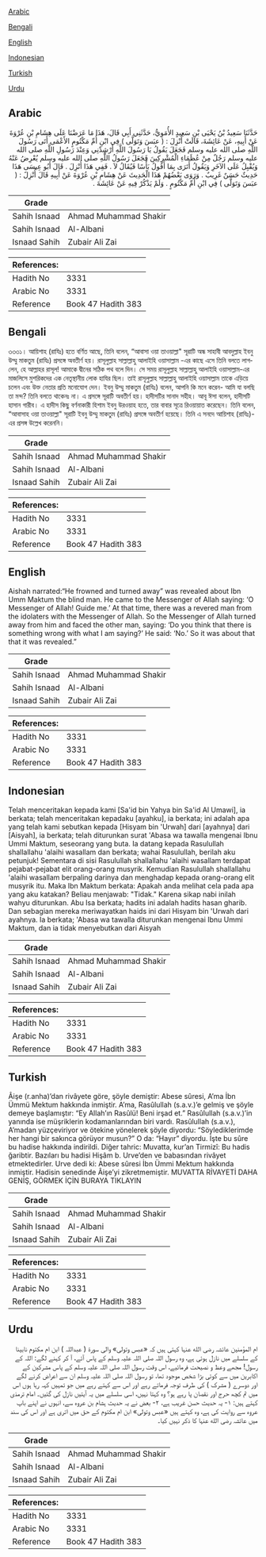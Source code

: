[Arabic](#arabic)

[Bengali](#bengali)

[English](#english)

[Indonesian](#indonesian)

[Turkish](#turkish)

[Urdu](#urdu)

## Arabic


<div dir="rtl" lang="ar" style={{fontSize:'larger',backgroundColor:'#f8f9fa',padding:20}}>
حَدَّثَنَا سَعِيدُ بْنُ يَحْيَى بْنِ سَعِيدٍ الأُمَوِيُّ، حَدَّثَنِي أَبِي قَالَ، هَذَا مَا عَرَضْنَا عَلَى هِشَامِ بْنِ عُرْوَةَ عَنْ أَبِيهِ، عَنْ عَائِشَةَ، قَالَتْ أُنْزِلَ ‏:‏ ‏(‏ عبَسَ وَتَوَلَّى ‏)‏ فِي ابْنِ أُمِّ مَكْتُومٍ الأَعْمَى أَتَى رَسُولَ اللَّهِ صلى الله عليه وسلم فَجَعَلَ يَقُولُ يَا رَسُولَ اللَّهِ أَرْشِدْنِي وَعِنْدَ رَسُولِ اللَّهِ صلى الله عليه وسلم رَجُلٌ مِنْ عُظَمَاءِ الْمُشْرِكِينَ فَجَعَلَ رَسُولُ اللَّهِ صلى الله عليه وسلم يُعْرِضُ عَنْهُ وَيُقْبِلُ عَلَى الآخَرِ وَيَقُولُ أَتَرَى بِمَا أَقُولُ بَأْسًا فَيُقَالُ لاَ ‏.‏ فَفِي هَذَا أُنْزِلَ ‏.‏ قَالَ أَبُو عِيسَى هَذَا حَدِيثٌ حَسَنٌ غَرِيبٌ ‏.‏ وَرَوَى بَعْضُهُمْ هَذَا الْحَدِيثَ عَنْ هِشَامِ بْنِ عُرْوَةَ عَنْ أَبِيهِ قَالَ أُنْزِلََ ‏:‏ ‏(‏ عبَسَ وَتَوَلَّى ‏)‏ فِي ابْنِ أُمِّ مَكْتُومٍ ‏.‏ وَلَمْ يَذْكُرْ فِيهِ عَنْ عَائِشَةَ ‏.‏
</div>
<div style={{backgroundColor:'#f8f9fa',padding:20, marginBottom: 10}}><table> <thead> <tr> <th>Grade</th> <th></th> </tr> </thead> <tbody> <tr><td>Sahih Isnaad</td><td>Ahmad Muhammad Shakir</td></tr><tr><td>Sahih Isnaad</td><td>Al-Albani</td></tr><tr><td>Isnaad Sahih</td><td>Zubair Ali Zai</td></tr></tbody></table><table> <thead> <tr> <th>References:</th> <th></th> </tr> </thead> <tbody><tr><td>Hadith No</td><td>3331</td></tr><tr><td>Arabic No</td><td>3331</td></tr><tr><td>Reference</td><td>Book 47 Hadith 383</td></tr></tbody></table></div>

## Bengali


<div dir="ltr" lang="bn" style={{fontSize:'larger',backgroundColor:'#f8f9fa',padding:20}}>
৩৩৩১। আয়িশাহ (রাযিঃ) হতে বর্ণিত আছে, তিনি বলেন, “আবাসা ওয়া তাওয়াল্লা" সূরাটি অন্ধ সাহাবী আবদুল্লাহ ইবনু উম্মু মাকতুম (রাযিঃ) প্রসঙ্গে অবতীর্ণ হয়। রাসূলুল্লাহ সাল্লাল্লাহু আলাইহি ওয়াসাল্লাম -এর কাছে এসে তিনি বলতে লাগলেন, হে আল্লাহর রাসূল! আমাকে দ্বীনের সঠিক পথ বলে দিন। সে সময় রাসূলুল্লাহ সাল্লাল্লাহু আলাইহি ওয়াসাল্লাম-এর মাজলিসে মুশরিকদের এক নেতৃস্থানীয় লোক হাযির ছিল। তাই রাসূলুল্লাহ সাল্লাল্লাহু আলাইহি ওয়াসাল্লাম তাকে এড়িয়ে চলেন এবং উক্ত নেতার প্রতি মনোযোগ দেন। ইবনু উম্মু মাকতুম (রাযিঃ) বলেন, আপনি কি মনে করেন- আমি যা বলছি তা মন্দ? তিনি বলতে থাকেনঃ না। এ প্রসঙ্গে সূরাটি অবতীর্ণ হয়। হাদীসটির সানাদ সহীহ। আবূ ঈসা বলেন, হাদীসটি হাসান গারীব। এ হাদীস কিছু বর্ণনাকারী হিশাম ইবনু উরওয়াহ হতে, তার বাবার সূত্রে রিওয়ায়াত করেছেন। তিনি বলেন, “আবাসাহ ওয়া তাওয়াল্লা" সূরাটি ইবনু উম্মু মাকতুম (রাযিঃ) প্রসঙ্গে অবতীর্ণ হয়েছে। তিনি এ সনদে আয়িশাহ (রাযিঃ)-এর প্রসঙ্গ উল্লেখ করেননি।
</div>
<div style={{backgroundColor:'#f8f9fa',padding:20, marginBottom: 10}}><table> <thead> <tr> <th>Grade</th> <th></th> </tr> </thead> <tbody> <tr><td>Sahih Isnaad</td><td>Ahmad Muhammad Shakir</td></tr><tr><td>Sahih Isnaad</td><td>Al-Albani</td></tr><tr><td>Isnaad Sahih</td><td>Zubair Ali Zai</td></tr></tbody></table><table> <thead> <tr> <th>References:</th> <th></th> </tr> </thead> <tbody><tr><td>Hadith No</td><td>3331</td></tr><tr><td>Arabic No</td><td>3331</td></tr><tr><td>Reference</td><td>Book 47 Hadith 383</td></tr></tbody></table></div>

## English


<div dir="ltr" lang="en" style={{fontSize:'larger',backgroundColor:'#f8f9fa',padding:20}}>
Aishah narrated:“He frowned and turned away” was revealed about Ibn Umm Maktum the blind man. He came to the Messenger of Allah saying: ‘O Messenger of Allah! Guide me.’ At that time, there was a revered man from the idolaters with the Messenger of Allah. So the Messenger of Allah turned away from him and faced the other man, saying: ‘Do you think that there is something wrong with what I am saying?’ He said: ‘No.’ So it was about that that it was revealed.”
</div>
<div style={{backgroundColor:'#f8f9fa',padding:20, marginBottom: 10}}><table> <thead> <tr> <th>Grade</th> <th></th> </tr> </thead> <tbody> <tr><td>Sahih Isnaad</td><td>Ahmad Muhammad Shakir</td></tr><tr><td>Sahih Isnaad</td><td>Al-Albani</td></tr><tr><td>Isnaad Sahih</td><td>Zubair Ali Zai</td></tr></tbody></table><table> <thead> <tr> <th>References:</th> <th></th> </tr> </thead> <tbody><tr><td>Hadith No</td><td>3331</td></tr><tr><td>Arabic No</td><td>3331</td></tr><tr><td>Reference</td><td>Book 47 Hadith 383</td></tr></tbody></table></div>

## Indonesian


<div dir="ltr" lang="id" style={{fontSize:'larger',backgroundColor:'#f8f9fa',padding:20}}>
Telah menceritakan kepada kami [Sa'id bin Yahya bin Sa'id Al Umawi], ia berkata; telah menceritakan kepadaku [ayahku], ia berkata; ini adalah apa yang telah kami sebutkan kepada [Hisyam bin 'Urwah] dari [ayahnya] dari [Aisyah], ia berkata; telah diturunkan surat 'Abasa wa tawalla mengenai Ibnu Ummi Maktum, seseorang yang buta. Ia datang kepada Rasulullah shallallahu 'alaihi wasallam dan berkata; wahai Rasulullah, berilah aku petunjuk! Sementara di sisi Rasulullah shallallahu 'alaihi wasallam terdapat pejabat-pejabat elit orang-orang musyrik. Kemudian Rasulullah shallallahu 'alaihi wasallam berpaling darinya dan menghadap kepada orang-orang elit musyrik itu. Maka Ibn Maktum berkata: Apakah anda melihat cela pada apa yang aku katakan? Beliau menjawab: "Tidak." Karena sikap nabi inilah wahyu diturunkan. Abu Isa berkata; hadits ini adalah hadits hasan gharib. Dan sebagian mereka meriwayatkan haids ini dari Hisyam bin 'Urwah dari ayahnya. Ia berkata; 'Abasa wa tawalla diturunkan mengenai Ibnu Ummi Maktum, dan ia tidak menyebutkan dari Aisyah
</div>
<div style={{backgroundColor:'#f8f9fa',padding:20, marginBottom: 10}}><table> <thead> <tr> <th>Grade</th> <th></th> </tr> </thead> <tbody> <tr><td>Sahih Isnaad</td><td>Ahmad Muhammad Shakir</td></tr><tr><td>Sahih Isnaad</td><td>Al-Albani</td></tr><tr><td>Isnaad Sahih</td><td>Zubair Ali Zai</td></tr></tbody></table><table> <thead> <tr> <th>References:</th> <th></th> </tr> </thead> <tbody><tr><td>Hadith No</td><td>3331</td></tr><tr><td>Arabic No</td><td>3331</td></tr><tr><td>Reference</td><td>Book 47 Hadith 383</td></tr></tbody></table></div>

## Turkish


<div dir="ltr" lang="tr" style={{fontSize:'larger',backgroundColor:'#f8f9fa',padding:20}}>
Âişe (r.anha)’dan rivâyete göre, şöyle demiştir: Abese sûresi, A’ma İbn Ümmü Mektum hakkında inmiştir. A’ma, Rasûlullah (s.a.v.)’e gelmiş ve şöyle demeye başlamıştır: “Ey Allah’ın Rasûlü! Beni irşad et.” Rasûlullah (s.a.v.)’in yanında ise müşriklerin kodamanlarından biri vardı. Rasûlullah (s.a.v.), A’madan yüzçeviriyor ve ötekine yönelerek şöyle diyordu: “Söylediklerimde her hangi bir sakınca görüyor musun?” O da: “Hayır” diyordu. İşte bu sûre bu hadise hakkında indirildi. Diğer tahric: Muvatta, kur’an Tirmizî: Bu hadis ğaribtir. Bazıları bu hadisi Hişâm b. Urve’den ve babasından rivâyet etmektedirler. Urve dedi ki: Abese sûresi İbn Ümmi Mektum hakkında inmiştir. Hadisin senedinde Âişe’yi zikretmemiştir. MUVATTA RİVAYETİ DAHA GENİŞ, GÖRMEK İÇİN BURAYA TIKLAYIN
</div>
<div style={{backgroundColor:'#f8f9fa',padding:20, marginBottom: 10}}><table> <thead> <tr> <th>Grade</th> <th></th> </tr> </thead> <tbody> <tr><td>Sahih Isnaad</td><td>Ahmad Muhammad Shakir</td></tr><tr><td>Sahih Isnaad</td><td>Al-Albani</td></tr><tr><td>Isnaad Sahih</td><td>Zubair Ali Zai</td></tr></tbody></table><table> <thead> <tr> <th>References:</th> <th></th> </tr> </thead> <tbody><tr><td>Hadith No</td><td>3331</td></tr><tr><td>Arabic No</td><td>3331</td></tr><tr><td>Reference</td><td>Book 47 Hadith 383</td></tr></tbody></table></div>

## Urdu


<div dir="rtl" lang="ur" style={{fontSize:'larger',backgroundColor:'#f8f9fa',padding:20}}>
ام المؤمنین عائشہ رضی الله عنہا کہتی ہیں کہ «عبس وتولى» والی سورۃ ( عبداللہ ) ابن ام مکتوم نابینا کے سلسلے میں نازل ہوئی ہے، وہ رسول اللہ صلی اللہ علیہ وسلم کے پاس آئے، آ کر کہنے لگے: اللہ کے رسول! مجھے وعظ و نصیحت فرمائیے، اس وقت رسول اللہ صلی اللہ علیہ وسلم کے پاس مشرکین کے اکابرین میں سے کوئی بڑا شخص موجود تھا، تو رسول اللہ صلی اللہ علیہ وسلم ان سے اعراض کرنے لگے اور دوسرے ( مشرک ) کی طرف توجہ فرماتے رہے اور اس سے کہتے رہے میں جو تمہیں کہہ رہا ہوں اس میں تم کچھ حرج اور نقصان پا رہے ہو؟ وہ کہتا نہیں، اسی سلسلے میں یہ آیتیں نازل کی گئیں۔ امام ترمذی کہتے ہیں: ۱- یہ حدیث حسن غریب ہے، ۲- بعض نے یہ حدیث ہشام بن عروہ سے، انہوں نے اپنے باپ عروہ سے روایت کی ہے، وہ کہتے ہیں «عبس وتولى» ابن ام مکتوم کے حق میں اتری ہے اور اس کی سند میں عائشہ رضی الله عنہا کا ذکر نہیں کیا۔
</div>
<div style={{backgroundColor:'#f8f9fa',padding:20, marginBottom: 10}}><table> <thead> <tr> <th>Grade</th> <th></th> </tr> </thead> <tbody> <tr><td>Sahih Isnaad</td><td>Ahmad Muhammad Shakir</td></tr><tr><td>Sahih Isnaad</td><td>Al-Albani</td></tr><tr><td>Isnaad Sahih</td><td>Zubair Ali Zai</td></tr></tbody></table><table> <thead> <tr> <th>References:</th> <th></th> </tr> </thead> <tbody><tr><td>Hadith No</td><td>3331</td></tr><tr><td>Arabic No</td><td>3331</td></tr><tr><td>Reference</td><td>Book 47 Hadith 383</td></tr></tbody></table></div>